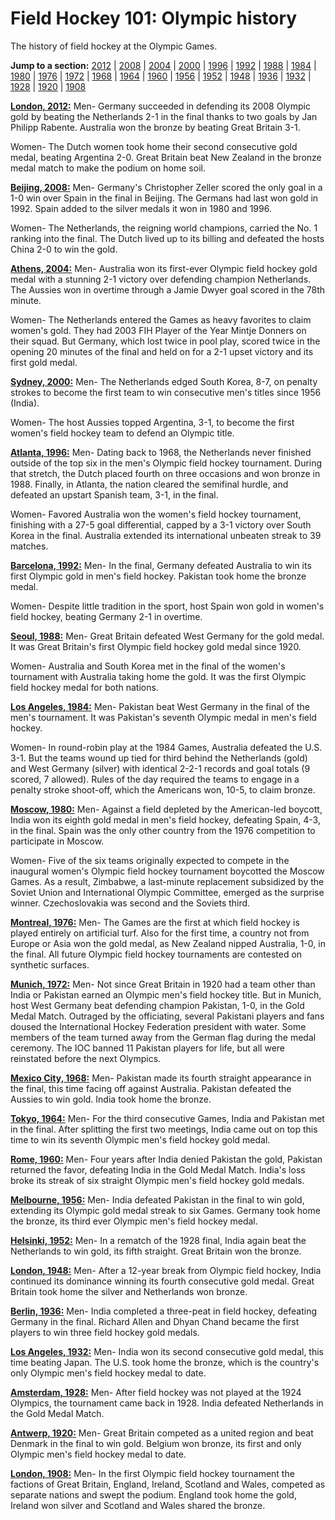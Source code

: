 Field Hockey 101: Olympic history
=================================

The history of field hockey at the Olympic Games.

**Jump to a section:** [2012](#2012) | [2008](#2008) | [2004](#2004) | [2000](#2000) | [1996](#1996) | [1992](#1992) | [1988](#1988) | [1984](#1984) | [1980](#1980) | [1976](#1976) | [1972](#1972) | [1968](#1968) | [1964](#1964) | [1960](#1960) | [1956](#1956) | [1952](#1952) | [1948](#1948) | [1936](#1936) | [1932](#1932) | [1928](#1928) | [1920](#1920) | [1908](#1908)

**<a href="" id="2012">London, 2012:</a>**
Men- Germany succeeded in defending its 2008 Olympic gold by beating the Netherlands 2-1 in the final thanks to two goals by Jan Philipp Rabente. Australia won the bronze by beating Great Britain 3-1.

Women- The Dutch women took home their second consecutive gold medal, beating Argentina 2-0. Great Britain beat New Zealand in the bronze medal match to make the podium on home soil.

**<a href="" id="2008">Beijing, 2008:</a>**
Men- Germany's Christopher Zeller scored the only goal in a 1-0 win over Spain in the final in Beijing. The Germans had last won gold in 1992. Spain added to the silver medals it won in 1980 and 1996.

Women- The Netherlands, the reigning world champions, carried the No. 1 ranking into the final. The Dutch lived up to its billing and defeated the hosts China 2-0 to win the gold.

**<a href="" id="2004">Athens, 2004:</a>**
Men- Australia won its first-ever Olympic field hockey gold medal with a stunning 2-1 victory over defending champion Netherlands. The Aussies won in overtime through a Jamie Dwyer goal scored in the 78th minute.

Women- The Netherlands entered the Games as heavy favorites to claim women's gold. They had 2003 FIH Player of the Year Mintje Donners on their squad. But Germany, which lost twice in pool play, scored twice in the opening 20 minutes of the final and held on for a 2-1 upset victory and its first gold medal.

**<a href="" id="2000">Sydney, 2000:</a>**
Men- The Netherlands edged South Korea, 8-7, on penalty strokes to become the first team to win consecutive men's titles since 1956 (India).

Women- The host Aussies topped Argentina, 3-1, to become the first women's field hockey team to defend an Olympic title.

**<a href="" id="1996">Atlanta, 1996:</a>**
Men- Dating back to 1968, the Netherlands never finished outside of the top six in the men's Olympic field hockey tournament. During that stretch, the Dutch placed fourth on three occasions and won bronze in 1988. Finally, in Atlanta, the nation cleared the semifinal hurdle, and defeated an upstart Spanish team, 3-1, in the final.

Women- Favored Australia won the women's field hockey tournament, finishing with a 27-5 goal differential, capped by a 3-1 victory over South Korea in the final. Australia extended its international unbeaten streak to 39 matches.

**<a href="" id="1992">Barcelona, 1992:</a>**
Men- In the final, Germany defeated Australia to win its first Olympic gold in men's field hockey. Pakistan took home the bronze medal.

Women- Despite little tradition in the sport, host Spain won gold in women's field hockey, beating Germany 2-1 in overtime.

**<a href="" id="1988">Seoul, 1988:</a>**
Men- Great Britain defeated West Germany for the gold medal. It was Great Britain's first Olympic field hockey gold medal since 1920.

Women- Australia and South Korea met in the final of the women's tournament with Australia taking home the gold. It was the first Olympic field hockey medal for both nations.

**<a href="" id="1984">Los Angeles, 1984:</a>**
Men- Pakistan beat West Germany in the final of the men's tournament. It was Pakistan's seventh Olympic medal in men's field hockey.

Women- In round-robin play at the 1984 Games, Australia defeated the U.S. 3-1. But the teams wound up tied for third behind the Netherlands (gold) and West Germany (silver) with identical 2-2-1 records and goal totals (9 scored, 7 allowed). Rules of the day required the teams to engage in a penalty stroke shoot-off, which the Americans won, 10-5, to claim bronze.

**<a href="" id="1980">Moscow, 1980:</a>**
Men- Against a field depleted by the American-led boycott, India won its eighth gold medal in men's field hockey, defeating Spain, 4-3, in the final. Spain was the only other country from the 1976 competition to participate in Moscow.

Women- Five of the six teams originally expected to compete in the inaugural women's Olympic field hockey tournament boycotted the Moscow Games. As a result, Zimbabwe, a last-minute replacement subsidized by the Soviet Union and International Olympic Committee, emerged as the surprise winner. Czechoslovakia was second and the Soviets third.

**<a href="" id="1976">Montreal, 1976:</a>**
Men- The Games are the first at which field hockey is played entirely on artificial turf. Also for the first time, a country not from Europe or Asia won the gold medal, as New Zealand nipped Australia, 1-0, in the final. All future Olympic field hockey tournaments are contested on synthetic surfaces.

**<a href="" id="1972">Munich, 1972:</a>**
Men- Not since Great Britain in 1920 had a team other than India or Pakistan earned an Olympic men's field hockey title. But in Munich, host West Germany beat defending champion Pakistan, 1-0, in the Gold Medal Match. Outraged by the officiating, several Pakistani players and fans doused the International Hockey Federation president with water. Some members of the team turned away from the German flag during the medal ceremony. The IOC banned 11 Pakistan players for life, but all were reinstated before the next Olympics.

**<a href="" id="1968">Mexico City, 1968:</a>**
Men- Pakistan made its fourth straight appearance in the final, this time facing off against Australia. Pakistan defeated the Aussies to win gold. India took home the bronze.

**<a href="" id="1964">Tokyo, 1964:</a>**
Men- For the third consecutive Games, India and Pakistan met in the final. After splitting the first two meetings, India came out on top this time to win its seventh Olympic men's field hockey gold medal.

**<a href="" id="1960">Rome, 1960:</a>**
Men- Four years after India denied Pakistan the gold, Pakistan returned the favor, defeating India in the Gold Medal Match. India's loss broke its streak of six straight Olympic men's field hockey gold medals.

**<a href="" id="1956">Melbourne, 1956:</a>**
Men- India defeated Pakistan in the final to win gold, extending its Olympic gold medal streak to six Games. Germany took home the bronze, its third ever Olympic men's field hockey medal.

**<a href="" id="1952">Helsinki, 1952:</a>**
Men- In a rematch of the 1928 final, India again beat the Netherlands to win gold, its fifth straight. Great Britain won the bronze.

**<a href="" id="1948">London, 1948:</a>**
Men- After a 12-year break from Olympic field hockey, India continued its dominance winning its fourth consecutive gold medal. Great Britain took home the silver and Netherlands won bronze.

**<a href="" id="1936">Berlin, 1936:</a>**
Men- India completed a three-peat in field hockey, defeating Germany in the final. Richard Allen and Dhyan Chand became the first players to win three field hockey gold medals.

**<a href="" id="1932">Los Angeles, 1932:</a>**
Men- India won its second consecutive gold medal, this time beating Japan. The U.S. took home the bronze, which is the country's only Olympic men's field hockey medal to date.

**<a href="" id="1928">Amsterdam, 1928:</a>**
Men- After field hockey was not played at the 1924 Olympics, the tournament came back in 1928. India defeated Netherlands in the Gold Medal Match.

**<a href="" id="1920">Antwerp, 1920:</a>**
Men- Great Britain competed as a united region and beat Denmark in the final to win gold. Belgium won bronze, its first and only Olympic men's field hockey medal to date.

**<a href="" id="1908">London, 1908:</a>**
Men- In the first Olympic field hockey tournament the factions of Great Britain, England, Ireland, Scotland and Wales, competed as separate nations and swept the podium. England took home the gold, Ireland won silver and Scotland and Wales shared the bronze.


